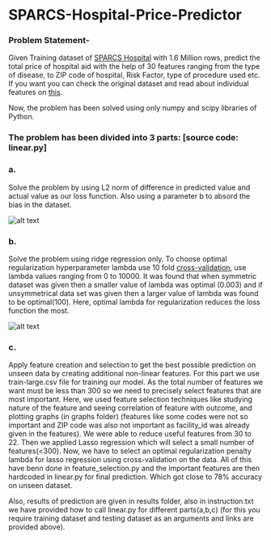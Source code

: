 # SPARCS-Hospital-Price-Predictor

### Problem Statement- 

Given Training dataset of [SPARCS Hospital](https://www.cse.iitd.ac.in/~cs5170401/Assignment_1.zip) with 1.6 Million rows, predict the total price of hospital aid with the 
help of 30 features ranging from the type of disease, to ZIP code of hospital, Risk Factor, type of procedure used etc. If you want you can check the original dataset and 
read about individual features on [this](https://healthdata.gov/State/Hospital-Inpatient-Discharges-SPARCS-De-Identified/nff8-2va3).

Now, the problem has been solved using only numpy and scipy libraries of Python.

### The problem has been divided into 3 parts: [source code: linear.py]

### a. 

Solve the problem by using L2 norm of difference in predicted value and actual value as our loss function. Also using a parameter b to absord the bias in the dataset.

![alt text](https://s3.ap-south-1.amazonaws.com/afteracademy-server-uploads/l2-loss-function.png)

### b. 

Solve the problem using ridge regression only. To choose optimal regularization hyperparameter lambda use 10 fold [cross-validation](https://www.cs.cmu.edu/~schneide/tut5/node42.html), use lambda values ranging from 0 to 10000. It was found
that when symmetric dataset was given then a smaller value of lambda was optimal (0.003) and if unsymmetrical data set was given then a larger value of lambda was found to be 
optimal(100). Here, optimal lambda for regularization reduces the loss function the most. 
  
![alt text](https://miro.medium.com/max/1126/1*7WR8ORB7cHNOJYZRBU5a1Q.png)

### c.

Apply feature creation and selection to get the best possible prediction on unseen data by creating additional non-linear features. For this part we use train-large.csv file for
training our model. As the total number of features we want must be less than 300 so we need to precisely select features that are most important. Here, we used feature selection
techniques like studying nature of the feature and seeing correlation of feature with outcome, and plotting graphs (in graphs folder) (features like some codes were not so important
and ZIP code was also not important as facility_id was already given in the features). We were able to reduce useful features from
30 to 22. Then we applied Lasso regression which will select a small number of features(<300). Now, we have to select an optimal regularization penalty lambda for lasso
regression using cross-validation on the data. All of this have benn done in feature_selection.py and the important features are then hardcoded in linear.py for final prediction. Which got close to 78% accuracy on unseen dataset.


Also, results of prediction are given in results folder, also in instruction.txt we have provided how to call linear.py for different parts(a,b,c) (for this you require training dataset and testing dataset as an arguments and links are provided above).
   
